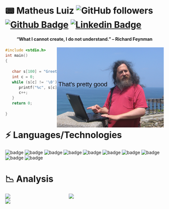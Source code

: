 <!--suppress ALL -->

# 📟  Matheus Luiz <img alt="GitHub followers" src="https://img.shields.io/github/followers/matheusluizn?style=flat-square&logo=github" /> [![Github Badge](https://img.shields.io/badge/-Github-000?style=flat-square&logo=Github&logoColor=white&link=https://github.com/matheusluizn)](https://github.com/matheusluizn) [![Linkedin Badge](https://img.shields.io/badge/-LinkedIn-blue?style=flat-square&logo=Linkedin&logoColor=white&link=https://www.linkedin.com/in/matheusluizn/)](https://www.linkedin.com/in/matheusluizn/)


<h4 align="center"> “What I cannot create, I do not understand.” – Richard Feynman </h3>
<img align="right" width="340" src="gnu.jpeg" />


```C
#include <stdio.h>
int main()
{

   char s[100] = "Greetings, I'm Matheus Luiz";
   int c = 0;
   while (s[c] != '\0') {
      printf("%c", s[c]);
      c++;
   }
   return 0;

}
```

# ⚡️ Languages/Technologies

![badge](https://img.shields.io/badge/JavaScript-F7DF1E?style=for-the-badge&logo=javascript&logoColor=black) ![badge](https://img.shields.io/badge/Python-3776AB?style=for-the-badge&logo=python&logoColor=white) ![badge](https://img.shields.io/badge/Node.js-43853D?style=for-the-badge&logo=node.js&logoColor=white) ![badge](https://img.shields.io/badge/Sass-CC6699?style=for-the-badge&logo=sass&logoColor=white) ![badge](https://img.shields.io/badge/C-00599C?style=for-the-badge&logo=c&logoColor=white) ![badge](https://img.shields.io/badge/React-20232A?style=for-the-badge&logo=react&logoColor=61DAFB) ![badge](https://img.shields.io/badge/MySQL-00000F?style=for-the-badge&logo=mysql&logoColor=white) ![badge](https://img.shields.io/badge/Docker-2496ED?style=for-the-badge&logo=docker&logoColor=white) ![badge](https://img.shields.io/badge/Linux-E34F26?style=for-the-badge&logo=linux&logoColor=black) ![badge](https://img.shields.io/badge/PHP-777BB4?style=for-the-badge&logo=php&logoColor=white)
# 📉 Analysis 

<img width="60%" align="right" src="https://github-readme-stats.vercel.app/api?username=matheusluizn&count_private=true&show_icons=true&theme=radical" />
<img width="40%" align="left" src="https://github-readme-stats.vercel.app/api/top-langs/?username=matheusluizn&theme=radical" />
<img width="100%" src="https://github-profile-summary-cards.vercel.app/api/cards/profile-details?username=matheusluizn&theme=monokai" />





